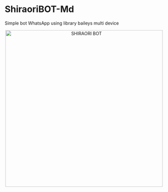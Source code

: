 # ShiraoriBOT-Md
Simple bot WhatsApp using library baileys multi device

<p align="center">
<img src="https://telegra.ph/file/06db0eb84b88d11d76e6a.jpg" alt="SHIRAORI BOT" width="500"/>
